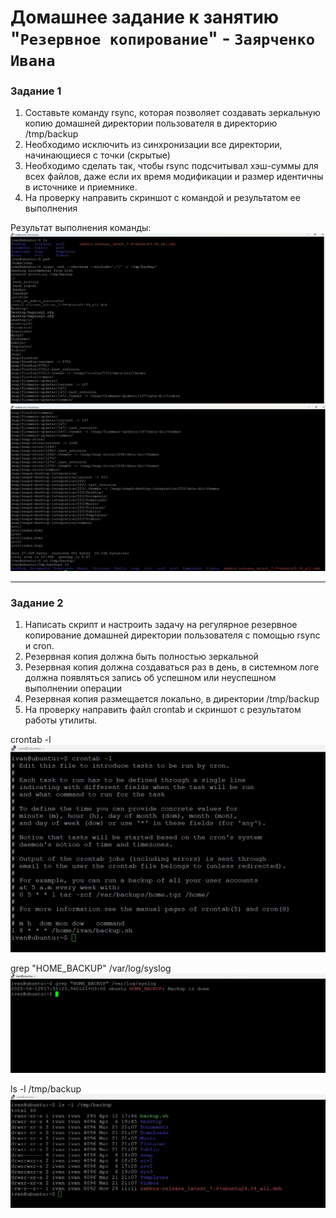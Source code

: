 # Домашнее задание к занятию "`Резервное копирование`" - `Заярченко Ивана`


### Задание 1

1. Составьте команду rsync, которая позволяет создавать зеркальную копию домашней директории пользователя в директорию /tmp/backup
2. Необходимо исключить из синхронизации все директории, начинающиеся с точки (скрытые)
3. Необходимо сделать так, чтобы rsync подсчитывал хэш-суммы для всех файлов, даже если их время модификации и размер идентичны в источнике и приемнике.
4. На проверку направить скриншот с командой и результатом ее выполнения
   
Результат выполнения команды:  
![rsync1](https://github.com/vonoid/backup/blob/881f8ca6cb73661cebee7449af2e421f5512a2b5/img/11.jpg)
![rsync2](https://github.com/vonoid/backup/blob/881f8ca6cb73661cebee7449af2e421f5512a2b5/img/12.jpg)


---

### Задание 2

1. Написать скрипт и настроить задачу на регулярное резервное копирование домашней директории пользователя с помощью rsync и cron.
2. Резервная копия должна быть полностью зеркальной
3. Резервная копия должна создаваться раз в день, в системном логе должна появляться запись об успешном или неуспешном выполнении операции
4. Резервная копия размещается локально, в директории /tmp/backup
5. На проверку направить файл crontab и скриншот с результатом работы утилиты.

crontab -l
![rsync3](https://github.com/vonoid/backup/blob/881f8ca6cb73661cebee7449af2e421f5512a2b5/img/21.jpg)

grep "HOME_BACKUP" /var/log/syslog
![rsync4](https://github.com/vonoid/backup/blob/881f8ca6cb73661cebee7449af2e421f5512a2b5/img/22.jpg)

ls -l /tmp/backup
![rsync6](https://github.com/vonoid/backup/blob/881f8ca6cb73661cebee7449af2e421f5512a2b5/img/23.jpg)
